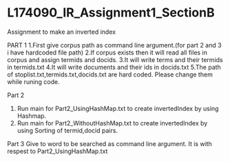 # L174090_IR_Assignment1_SectionB
Assignment to make an inverted index

PART 1
1.First give corpus path as command line argument.(for part 2 and 3 i have hardcoded file path)
2.If corpus exists then it will read all files in corpus and assign termids and docids.
3.It will write terms and their termids in termids.txt 
4.It will write documents and their ids in docids.txt 
5.The path of stoplist.txt,termids.txt,docids.txt are hard coded. Please change them while runing code.

Part 2
1. Run main for Part2_UsingHashMap.txt to create invertedIndex by using Hashmap.
2. Run main for Part2_WithoutHashMap.txt to create invertedIndex by using Sorting of termid,docid pairs.

Part 3
Give to word to be searched as command line argument.
It is with respest to Part2_UsingHashMap.txt
